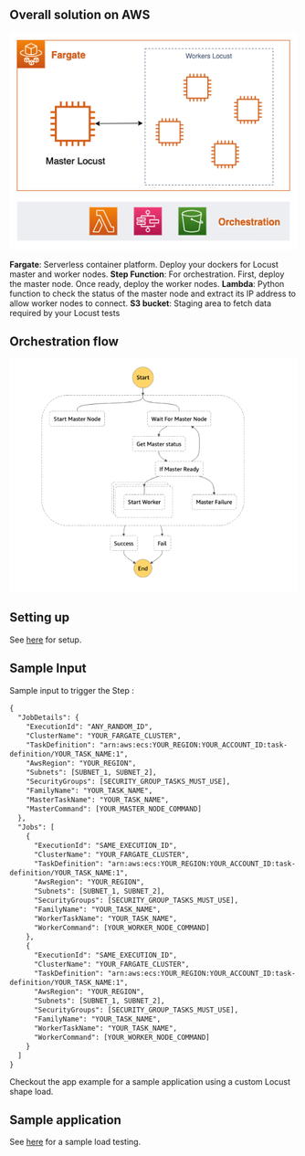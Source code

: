 ## Overall solution on AWS

![Architecture](architecture.png)

**Fargate**: Serverless container platform. Deploy your dockers for Locust master and worker nodes.
**Step Function**: For orchestration. First, deploy the master node. Once ready, deploy the worker nodes.
**Lambda**: Python function to check the status of the master node and extract its IP address to allow worker nodes to connect.
**S3 bucket**: Staging area to fetch data required by your Locust tests


## Orchestration flow


![Orchestration](orchestration.png)


## Setting up

See [here](./cloudformation/README.md) for setup.


## Sample Input

Sample input to trigger the Step :

```
{
  "JobDetails": {
    "ExecutionId": "ANY_RANDOM_ID",
    "ClusterName": "YOUR_FARGATE_CLUSTER",
    "TaskDefinition": "arn:aws:ecs:YOUR_REGION:YOUR_ACCOUNT_ID:task-definition/YOUR_TASK_NAME:1",
    "AwsRegion": "YOUR_REGION",
    "Subnets": [SUBNET_1, SUBNET_2],
    "SecurityGroups": [SECURITY_GROUP_TASKS_MUST_USE],
    "FamilyName": "YOUR_TASK_NAME",
    "MasterTaskName": "YOUR_TASK_NAME",
    "MasterCommand": [YOUR_MASTER_NODE_COMMAND]
  },
  "Jobs": [
    {
      "ExecutionId": "SAME_EXECUTION_ID",
      "ClusterName": "YOUR_FARGATE_CLUSTER",
      "TaskDefinition": "arn:aws:ecs:YOUR_REGION:YOUR_ACCOUNT_ID:task-definition/YOUR_TASK_NAME:1",
      "AwsRegion": "YOUR_REGION",
      "Subnets": [SUBNET_1, SUBNET_2],
      "SecurityGroups": [SECURITY_GROUP_TASKS_MUST_USE],
      "FamilyName": "YOUR_TASK_NAME",
      "WorkerTaskName": "YOUR_TASK_NAME",
      "WorkerCommand": [YOUR_WORKER_NODE_COMMAND]
    },
    {
      "ExecutionId": "SAME_EXECUTION_ID",
      "ClusterName": "YOUR_FARGATE_CLUSTER",
      "TaskDefinition": "arn:aws:ecs:YOUR_REGION:YOUR_ACCOUNT_ID:task-definition/YOUR_TASK_NAME:1",
      "AwsRegion": "YOUR_REGION",
      "Subnets": [SUBNET_1, SUBNET_2],
      "SecurityGroups": [SECURITY_GROUP_TASKS_MUST_USE],
      "FamilyName": "YOUR_TASK_NAME",
      "WorkerTaskName": "YOUR_TASK_NAME",
      "WorkerCommand": [YOUR_WORKER_NODE_COMMAND]
    }
  ]
}
```

Checkout the app example for a sample application using a custom Locust shape load.


## Sample application

See [here](./example/README.md) for a sample load testing.
